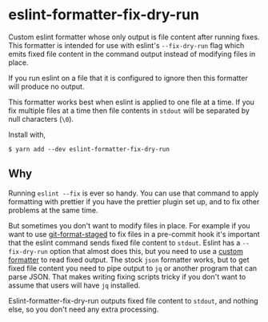 # eslint-formatter-fix-dry-run

Custom eslint formatter whose only output is file content after running fixes.
This formatter is intended for use with eslint's `--fix-dry-run` flag which
emits fixed file content in the command output instead of modifying files in
place.

If you run eslint on a file that it is configured to ignore then this formatter
will produce no output.

This formatter works best when eslint is applied to one file at a time. If you
fix multiple files at a time then file contents in `stdout` will be separated by
null characters (`\0`).

Install with,

    $ yarn add --dev eslint-formatter-fix-dry-run

## Why

Running `eslint --fix` is ever so handy. You can use that command to apply
formatting with prettier if you have the prettier plugin set up, and to fix
other problems at the same time.

But sometimes you don't want to modify files in place. For example if you want
to use [git-format-staged][] to fix files in a pre-commit hook it's important
that the eslint command sends fixed file content to `stdout`. Eslint has
a `--fix-dry-run` option that almost does this, but you need to use a
[custom formatter][] to read fixed output. The stock `json` formatter works, but
to get fixed file content you need to pipe output to `jq` or another program
that can parse JSON. That makes writing fixing scripts tricky if you don't want
to assume that users will have `jq` installed.

[git-format-staged]: https://github.com/hallettj/git-format-staged
[custom formatter]: https://eslint.org/docs/developer-guide/working-with-custom-formatters

Eslint-formatter-fix-dry-run outputs fixed file content to `stdout`, and nothing
else, so you don't need any extra processing.

